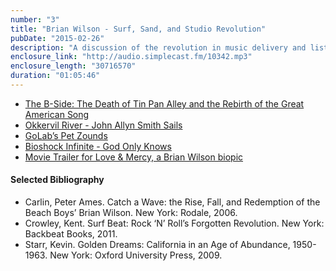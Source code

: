 ```yaml
---
number: "3"
title: "Brian Wilson - Surf, Sand, and Studio Revolution"
pubDate: "2015-02-26"
description: "A discussion of the revolution in music delivery and listener access in the transition from the 50s to the 60s."
enclosure_link: "http://audio.simplecast.fm/10342.mp3"
enclosure_length: "30716570"
duration: "01:05:46"
---
```

- [The B-Side: The Death of Tin Pan Alley and the Rebirth of the Great American Song](http://www.washingtonpost.com/entertainment/books/the-b-side-the-death-of-tin-pan-alley-and-the-rebirth-of-the-great-american-song/2015/01/29/4ddc6ad8-9bf2-11e4-bcfb-059ec7a93ddc_story.html)
- [Okkervil River - John Allyn Smith Sails](https://www.youtube.com/watch?v=nOK7ownE3Hg) 
- [GoLab’s Pet Zounds](http://itunes.apple.com/us/album/pet-zounds/id488364844) 
- [Bioshock Infinite - God Only Knows](https://www.youtube.com/watch?v=jUffPtS3-7A) 
- [Movie Trailer for Love & Mercy, a Brian Wilson biopic](https://www.youtube.com/watch?v=VUhFpFQeilM)

#### Selected Bibliography
- Carlin, Peter Ames. Catch a Wave: the Rise, Fall, and Redemption of the Beach Boys’ Brian Wilson. New York: Rodale, 2006.
- Crowley, Kent. Surf Beat: Rock ‘N’ Roll’s Forgotten Revolution. New York: Backbeat Books, 2011.
- Starr, Kevin. Golden Dreams: California in an Age of Abundance, 1950-1963. New York: Oxford University Press, 2009.